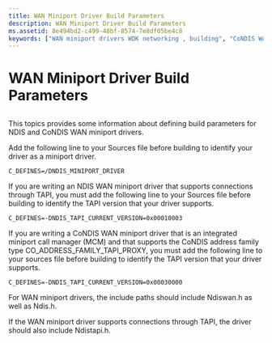 ```yaml
---
title: WAN Miniport Driver Build Parameters
description: WAN Miniport Driver Build Parameters
ms.assetid: 8e494bd2-c499-48bf-8574-7e8df05be4c8
keywords: ["WAN miniport drivers WDK networking , building", "CoNDIS WAN drivers WDK networking , building"]
---
```


# WAN Miniport Driver Build Parameters


## <a href="" id="ddk-wan-miniport-driver-build-parameters-ng"></a>


This topics provides some information about defining build parameters for NDIS and CoNDIS WAN miniport drivers.

Add the following line to your Sources file before building to identify your driver as a miniport driver.

```
C_DEFINES=/DNDIS_MINIPORT_DRIVER
```

If you are writing an NDIS WAN miniport driver that supports connections through TAPI, you must add the following line to your Sources file before building to identify the TAPI version that your driver supports.

```
C_DEFINES=-DNDIS_TAPI_CURRENT_VERSION=0x00010003
```

If you are writing a CoNDIS WAN miniport driver that is an integrated miniport call manager (MCM) and that supports the CoNDIS address family type CO\_ADDRESS\_FAMILY\_TAPI\_PROXY, you must add the following line to your sources file before building to identify the TAPI version that your driver supports.

```
C_DEFINES=-DNDIS_TAPI_CURRENT_VERSION=0x00030000
```

For WAN miniport drivers, the include paths should include Ndiswan.h as well as Ndis.h.

If the WAN miniport driver supports connections through TAPI, the driver should also include Ndistapi.h.

 

 





